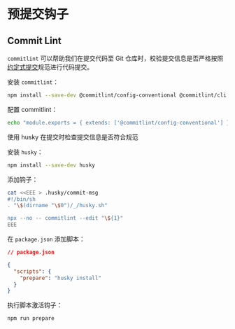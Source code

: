 # 预提交钩子

## Commit Lint

`commitlint` 可以帮助我们在提交代码至 Git 仓库时，校验提交信息是否严格按照[约定式提交](https://www.conventionalcommits.org/zh-hans)规范进行代码提交。

安装 `commitlint`：

```bash
npm install --save-dev @commitlint/config-conventional @commitlint/cli
```

配置 commitlint：

```bash
echo "module.exports = { extends: ['@commitlint/config-conventional'] };" > commitlint.config.js
```

使用 husky 在提交时检查提交信息是否符合规范

安装 `husky`：

```bash
npm install --save-dev husky
```

添加钩子：

```bash
cat <<EEE > .husky/commit-msg
#!/bin/sh
. "\$(dirname "\$0")/_/husky.sh"

npx --no -- commitlint --edit "\${1}"
EEE
```

在 `package.json` 添加脚本：

```json
// package.json

{
  "scripts": {
    "prepare": "husky install"
  }
}
```

执行脚本激活钩子：

```bash
npm run prepare
```
